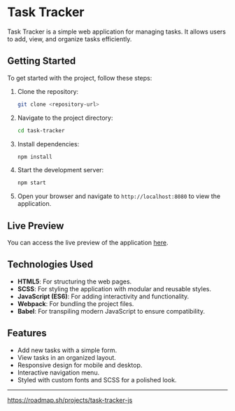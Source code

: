 # Task Tracker

Task Tracker is a simple web application for managing tasks. It allows users to add, view, and organize tasks efficiently.

## Getting Started

To get started with the project, follow these steps:

1. Clone the repository:

   ```bash
   git clone <repository-url>
   ```

2. Navigate to the project directory:

   ```bash
   cd task-tracker
   ```

3. Install dependencies:

   ```bash
   npm install
   ```

4. Start the development server:

   ```bash
   npm start
   ```

5. Open your browser and navigate to `http://localhost:8080` to view the application.

## Live Preview

You can access the live preview of the application [here](https://thomas011001.github.io/task-tracker/).

## Technologies Used

- **HTML5**: For structuring the web pages.
- **SCSS**: For styling the application with modular and reusable styles.
- **JavaScript (ES6)**: For adding interactivity and functionality.
- **Webpack**: For bundling the project files.
- **Babel**: For transpiling modern JavaScript to ensure compatibility.

## Features

- Add new tasks with a simple form.
- View tasks in an organized layout.
- Responsive design for mobile and desktop.
- Interactive navigation menu.
- Styled with custom fonts and SCSS for a polished look.
---
https://roadmap.sh/projects/task-tracker-js
